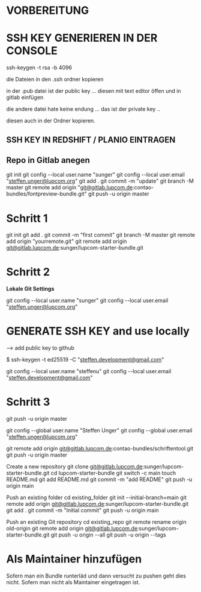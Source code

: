 # VORBEREITUNG

# SSH KEY GENERIEREN IN DER CONSOLE

ssh-keygen -t rsa -b 4096

die Dateien  in den .ssh ordner kopieren

in der .pub datei ist der public key ... diesen mit text editor öffen und 
in gitlab einfügen

die andere datei hate keine endung ... das ist der private key ..

diesen auch in der Ordner kopieren.


## SSH KEY IN REDSHIFT / PLANIO EINTRAGEN

## Repo in Gitlab anegen

git init
git config --local user.name "sunger"
git config --local user.email "steffen.unger@lupcom.org"
git add .
git commit -m "update"
git branch -M master
git remote add origin "git@gitlab.lupcom.de:contao-bundles/fontpreview-bundle.git"
git push -u origin master


# Schritt 1

git init
git add .
git commit -m "first commit"
git branch -M master
git remote add origin "yourremote.git"
git remote add origin git@gitlab.lupcom.de:sunger/lupcom-starter-bundle.git


# Schritt 2 

**Lokale Git Settings**

git config --local user.name "sunger"
git config --local user.email "steffen.unger@lupcom.org"



# GENERATE SSH KEY and use locally
--> add public key to github

$ ssh-keygen -t ed25519 -C "steffen.development@gmail.com"

git config --local user.name "steffenu"
git config --local user.email "steffen.development@gmail.com"


# Schritt 3

git push -u origin master





git config --global user.name "Steffen Unger"
git config --global user.email "steffen.unger@lupcom.org"




git remote add origin git@gitlab.lupcom.de:contao-bundles/schriftentool.git
git push -u origin master

Create a new repository
git clone git@gitlab.lupcom.de:sunger/lupcom-starter-bundle.git
cd lupcom-starter-bundle
git switch -c main
touch README.md
git add README.md
git commit -m "add README"
git push -u origin main

Push an existing folder
cd existing_folder
git init --initial-branch=main
git remote add origin git@gitlab.lupcom.de:sunger/lupcom-starter-bundle.git
git add .
git commit -m "Initial commit"
git push -u origin main

Push an existing Git repository
cd existing_repo
git remote rename origin old-origin
git remote add origin git@gitlab.lupcom.de:sunger/lupcom-starter-bundle.git
git push -u origin --all
git push -u origin --tags


# Als Maintainer hinzufügen

Sofern man ein Bundle runterläd
und dann versucht zu pushen geht dies nicht.
Sofern man nicht als Maintainer eingetragen ist.
